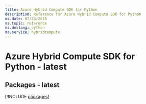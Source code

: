 ```yaml
---
title: Azure Hybrid Compute SDK for Python
description: Reference for Azure Hybrid Compute SDK for Python
ms.date: 07/23/2025
ms.topic: reference
ms.devlang: python
ms.service: hybridcompute
---
```

# Azure Hybrid Compute SDK for Python - latest
## Packages - latest
[!INCLUDE [packages](hybrid-compute-index.md)]